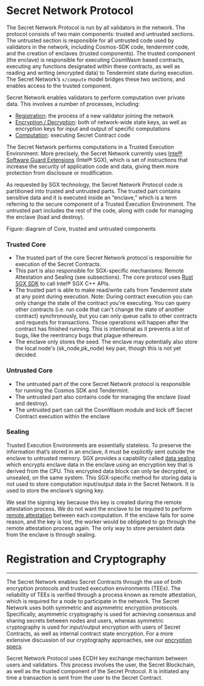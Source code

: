 <slim-column>


# Secret Network Protocol


The Secret Network Protocol is run by all validators in the network. The protocol consists of two main components: trusted and untrusted sections. The untrusted section is responsible for all untrusted code used by validators in the network, including Cosmos-SDK code, tendermint code, and the creation of enclaves (trusted components). The trusted component (the enclave) is responsible for executing CosmWasm based contracts, executing any functions designated within these contracts, as well as reading and writing (encrypted data) to Tendermint state during execution. The Secret Network’s `x/compute` model bridges these two sections, and enables access to the trusted component.

Secret Network enables validators to perform computation over private data. This involves a number of processes, including:

*   [Registration](/protocol/encryption-specs.html#new-node-registration): the process of a new validator joining the network
*   [Encryption / Decryption](/protocol/encryption-specs.html): both of network-wide state keys, as well as encryption keys for input and output of specific computations
*   [Computation](/protocol/components.html#secret-contracts): executing Secret Contract code

The Secret Network performs computations in a Trusted Execution Environment. More precisely, the Secret Network currently uses [Intel® Software Guard Extensions](https://en.wikipedia.org/wiki/Software_Guard_Extensions) (Intel® SGX), which is set of instructions that increase the security of application code and data, giving them more protection from disclosure or modification.

As requested by SGX technology, the Secret Network Protocol code is partitioned into trusted and untrusted parts. The trusted part contains sensitive data and it is executed inside an “enclave,” which is a term referring to the secure component of a Trusted Execution Environment. The untrusted part includes the rest of the code, along with code for managing the enclave (load and destroy).

Figure: diagram of Core, trusted and untrusted components

###  Trusted Core

*   The trusted part of the core Secret Network protocol is responsible for execution of the Secret Contracts.
*   This part is also responsible for SGX-specific mechanisms: Remote Attestation and Sealing (see subsections). The core protocol uses [Rust SGX SDK](https://github.com/apache/incubator-teaclave-sgx-sdk) to call Intel® SGX C++ APIs.
*   The trusted part is able to make read/write calls from Tendermint state at any point during execution. Note: During contract execution you can only change the state of the contract you're executing. You can query other contracts (i.e. run code that can't change the state of another contract) synchronously, but you can only queue calls to other contracts and requests for transactions. Those operations will happen after the contract has finished running. This is intentional as it prevents a lot of bugs, like the reentrancy bugs that plague ethereum.
*   The enclave only stores the seed. The enclave may potentially also store the local node's (sk\_node,pk\_node) key pair, though this is not yet decided.

###  Untrusted Core

*   The untrusted part of the core Secret Network protocol is responsible for running the Cosmos SDK and Tendermint.
*   The untrusted part also contains code for managing the enclave (load and destroy).
*   The untrusted part can call the CosmWasm module and kick off Secret Contract execution within the enclave

###  Sealing

Trusted Execution Environments are essentially stateless. To preserve the information that’s stored in an enclave, it must be explicitly sent outside the enclave to untrusted memory. SGX provides a capability called [data sealing](https://software.intel.com/en-us/blogs/2016/05/04/introduction-to-intel-sgx-sealing) which encrypts enclave data in the enclave using an encryption key that is derived from the CPU. This encrypted data block can only be decrypted, or unsealed, on the same system. This SGX-specific method for storing data is not used to store computation input/output data in the Secret Network. It is used to store the enclave’s signing key.

We seal the signing key because this key is created during the remote attestation process. We do not want the enclave to be required to perform [remote attestation](/protocol/encryption-specs.html#new-node-registration) between each computation. If the enclave fails for some reason, and the key is lost, the worker would be obligated to go through the remote attestation process again. The only way to store persistent data from the enclave is through sealing.

# Registration and Cryptography
-----------------------------------------------------------------

The Secret Network enables Secret Contracts through the use of both encryption protocols and trusted execution environments (TEEs). The reliability of TEEs is verified through a process known as remote attestation, which is required for a node to participate in the network. The Secret Network uses both symmetric and asymmetric encryption protocols. Specifically, asymmetric cryptography is used for achieving consensus and sharing secrets between nodes and users, whereas symmetric cryptography is used for input/output encryption with users of Secret Contracts, as well as internal contract state encryption. For a more extensive discussion of our cryptography approaches, see our [encryption specs](/protocol/encryption-specs.html).

Secret Network Protocol uses ECDH key exchange mechanism between users and validators. This process involves the user, the Secret Blockchain, as well as the trusted component of the Secret Protocol. It is initiated any time a transaction is sent from the user to the Secret Contract.

</slim-column>